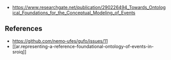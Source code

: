 
- https://www.researchgate.net/publication/290226494_Towards_Ontological_Foundations_for_the_Conceptual_Modeling_of_Events


## References

- https://github.com/nemo-ufes/gufo/issues/11
- [[ar.representing-a-reference-foundational-ontology-of-events-in-sroiq]]